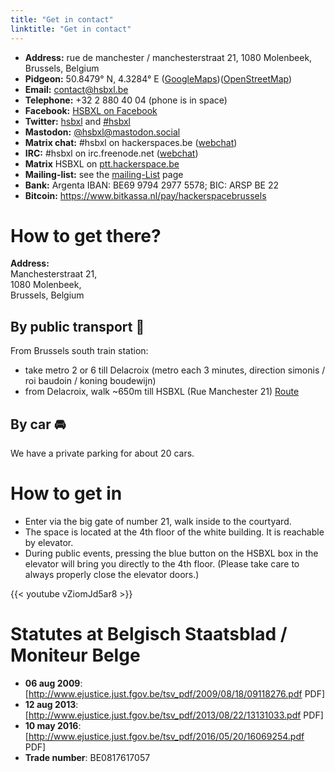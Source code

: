 ```yaml
---
title: "Get in contact"
linktitle: "Get in contact"
---
```



- **Address:** rue de manchester / manchesterstraat 21, 1080
    Molenbeek, Brussels, Belgium
- **Pidgeon:** 50.8479° N, 4.3284° E
    ([GoogleMaps](https://www.google.be/maps/place/HSBXL++Hackerspace+Brussels/@50.8478873,4.3262444,17z/data=!4m5!3m4!1s0x47c3c37ae6875a27:0x962d7fc36e046fa7!8m2!3d50.8478873!4d4.3284331?hl=en))([OpenStreetMap](https://www.openstreetmap.org/node/3664434485))
- **Email:** contact@hsbxl.be
- **Telephone:** +32 2 880 40 04 (phone is in space)
- **Facebook:** [HSBXL on
    Facebook](https://www.facebook.com/groups/hsbxl/)
- **Twitter:** [hsbxl](http://twitter.com/hsbxl) and
    [\#hsbxl](https://twitter.com/search?q=%23hsbxl)
- **Mastodon:**
    [@hsbxl@mastodon.social](https://mastodon.social/@hsbxl)
- **Matrix chat:** \#hsbxl on hackerspaces.be
    ([webchat](https://ptt.hackerspaces.be/#/room/#hsbxl:hackerspace.be))
- **IRC:** \#hsbxl on irc.freenode.net
    ([webchat](https://ptt.hackerspaces.be/#/room/#hsbxl:hackerspaces.be))
- **Matrix** HSBXL on
    [ptt.hackerspace.be](https://ptt.hackerspaces.be/#/room/#hsbxl:hackerspace.be)
- **Mailing-list:** see the [ mailing-List](mailing-list "wikilink")
    page
- **Bank:** Argenta IBAN: BE69 9794 2977 5578; BIC: ARSP BE 22
- **Bitcoin:** <https://www.bitkassa.nl/pay/hackerspacebrussels>

# How to get there?

**Address:**  
Manchesterstraat 21,  
1080 Molenbeek,  
Brussels, Belgium

## By public transport 🚆

From Brussels south train station:

  - take metro 2 or 6 till Delacroix (metro each 3 minutes, direction
    simonis / roi baudoin / koning boudewijn)
  - from Delacroix, walk \~650m till HSBXL (Rue Manchester 21)
    [Route](https://www.google.nl/maps/dir/M%C3%A9tro+Station+Delacroix,+Birminghamstraat+98,+1070+Anderlecht/Hackerspace+Brussels+HSBXL,+Manchesterstraat+21,+1080+Brussel/@50.8474325,4.3241349,17z/data=!3m1!4b1!4m14!4m13!1m5!1m1!1s0x47c3c408fb67182d:0x9457582c067c55e1!2m2!1d4.3234784!2d50.8458363!1m5!1m1!1s0x47c3c37ae6875a27:0x962d7fc36e046fa7!2m2!1d4.3284331!2d50.8478873!3e2)

## By car 🚘

We have a private parking for about 20 cars.

# How to get in

- Enter via the big gate of number 21, walk inside to the courtyard.
- The space is located at the 4th floor of the white building. It is reachable by elevator.
- During public events, pressing the blue button on the HSBXL box in the elevator will bring you directly to the 4th floor. (Please take care to always properly close the elevator doors.)

{{< youtube vZiomJd5ar8 >}}

# Statutes at Belgisch Staatsblad / Moniteur Belge
- **06 aug 2009**: [http://www.ejustice.just.fgov.be/tsv_pdf/2009/08/18/09118276.pdf PDF]
- **12 aug 2013**: [http://www.ejustice.just.fgov.be/tsv_pdf/2013/08/22/13131033.pdf PDF]
- **10 may 2016**: [http://www.ejustice.just.fgov.be/tsv_pdf/2016/05/20/16069254.pdf PDF]
- **Trade number**: BE0817617057
